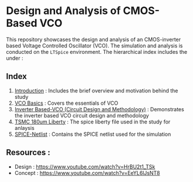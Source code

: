 # Design and Analysis of CMOS-Based VCO

This repository showcases the design and analysis of an CMOS-inverter based Voltage Controlled Oscillator (VCO). The simulation and analysis is conducted on the `LTSpice` environment. The hierarchical index includes the under :

## Index 

1. [Introduction](Introduction.md) : Includes the brief overview and motivation behind the study
2. [VCO Basics](VCO_Basics.md) : Covers the essentials of VCO 
3. [Inverter Based-VCO (Circuit Design and Methodology)](Inverter_VCO.md) : Demonstrates the inverter based VCO circuit design and methodology
4. [TSMC 180um Liberty](tsmc018.lib) : The spice liberty file used in the study for anlaysis
5. [SPICE-Netlist](SPICE_VCO.md) : Contains the SPICE netlist used for the simulation


## Resources :
- Design : https://www.youtube.com/watch?v=HrBU2t1_TSk
- Concept : https://www.youtube.com/watch?v=EeYL6lJsNT8
